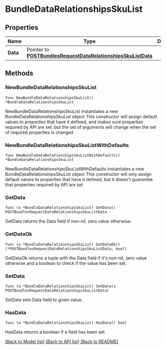 # BundleDataRelationshipsSkuList

## Properties

Name | Type | Description | Notes
------------ | ------------- | ------------- | -------------
**Data** | Pointer to [**POSTBundlesRequestDataRelationshipsSkuListData**](POSTBundlesRequestDataRelationshipsSkuListData.md) |  | [optional] 

## Methods

### NewBundleDataRelationshipsSkuList

`func NewBundleDataRelationshipsSkuList() *BundleDataRelationshipsSkuList`

NewBundleDataRelationshipsSkuList instantiates a new BundleDataRelationshipsSkuList object
This constructor will assign default values to properties that have it defined,
and makes sure properties required by API are set, but the set of arguments
will change when the set of required properties is changed

### NewBundleDataRelationshipsSkuListWithDefaults

`func NewBundleDataRelationshipsSkuListWithDefaults() *BundleDataRelationshipsSkuList`

NewBundleDataRelationshipsSkuListWithDefaults instantiates a new BundleDataRelationshipsSkuList object
This constructor will only assign default values to properties that have it defined,
but it doesn't guarantee that properties required by API are set

### GetData

`func (o *BundleDataRelationshipsSkuList) GetData() POSTBundlesRequestDataRelationshipsSkuListData`

GetData returns the Data field if non-nil, zero value otherwise.

### GetDataOk

`func (o *BundleDataRelationshipsSkuList) GetDataOk() (*POSTBundlesRequestDataRelationshipsSkuListData, bool)`

GetDataOk returns a tuple with the Data field if it's non-nil, zero value otherwise
and a boolean to check if the value has been set.

### SetData

`func (o *BundleDataRelationshipsSkuList) SetData(v POSTBundlesRequestDataRelationshipsSkuListData)`

SetData sets Data field to given value.

### HasData

`func (o *BundleDataRelationshipsSkuList) HasData() bool`

HasData returns a boolean if a field has been set.


[[Back to Model list]](../README.md#documentation-for-models) [[Back to API list]](../README.md#documentation-for-api-endpoints) [[Back to README]](../README.md)


